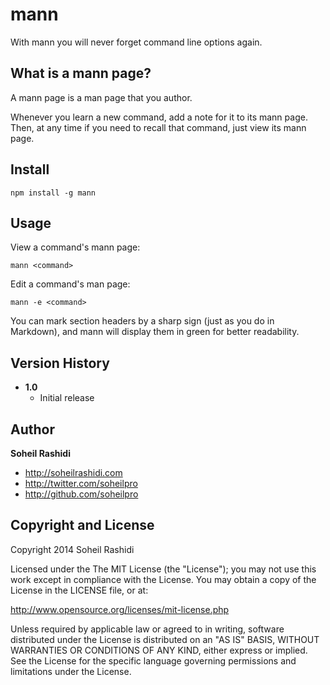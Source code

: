 # mann
With mann you will never forget command line options again.

## What is a mann page?
A mann page is a man page that you author.

Whenever you learn a new command, add a note for it to its mann page.
Then, at any time if you need to recall that command, just view its mann page.

## Install

```
npm install -g mann
```

## Usage

View a command's mann page:

```
mann <command>
```

Edit a command's man page:

```
mann -e <command>
```

You can mark section headers by a sharp sign (just as you do in Markdown), and mann will display them in green for better readability.

## Version History
+ **1.0**
	+ Initial release

## Author
**Soheil Rashidi**

+ http://soheilrashidi.com
+ http://twitter.com/soheilpro
+ http://github.com/soheilpro

## Copyright and License
Copyright 2014 Soheil Rashidi

Licensed under the The MIT License (the "License");
you may not use this work except in compliance with the License.
You may obtain a copy of the License in the LICENSE file, or at:

http://www.opensource.org/licenses/mit-license.php

Unless required by applicable law or agreed to in writing, software
distributed under the License is distributed on an "AS IS" BASIS,
WITHOUT WARRANTIES OR CONDITIONS OF ANY KIND, either express or implied.
See the License for the specific language governing permissions and
limitations under the License.
